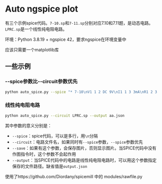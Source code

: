 # Auto ngspice plot

有三个示例spice代码。`7-10.sp`和`7-11.sp`分别对应7.10和7.11题，是动态电路。`LPRC.sp`是一个线性纯电阻电路。

环境：Python 3.8.19 + ngspice 42，要求ngspice在环境变量中

应该只需要一个matplotlib库

## 一些示例

### --spice参数比--circuit参数优先
```bash
python auto_spice.py --spice "* 7-10\nV1 1 2 DC 9V\nI1 1 3 3mA\nR1 2 3 1k\nC1 3 0 25uF\nR2 3 0 2k\nS1 0 1 4 0 switchmodel\nV2 4 0 PULSE(0 5 -1 0 0 1 0 1)\n.model switchmodel sw vt=1 vh=0.2 ron=1m roff=1G\n\n.tran 1ms 1s\n.control\nrun\nplot v(3)\n.endc\n.end\n" --circuit 7-11.sp --save
```

### 线性纯电阻电路
```bash
python auto_spice.py --circuit LPRC.sp --output aa.json
```

其中参数的意义分别是：

- `--spice`：spice代码，可以是多行，用`\n`分隔
- `--circuit`：电路文件名，如果同时有`--spice`参数，`--spice`参数优先
- `--save`：如果有这个参数，会保存图片，否则显示图片。当SPICE代码中没有作图指令时，这个参数不会起作用
- `--output`：当SPICE代码中的电路是线性纯电阻电路时，可以用这个参数指定保存的文件路径。缺省值是`output.json`

使用了https://github.com/Diordany/spicemill 中的 modules/rawfile.py